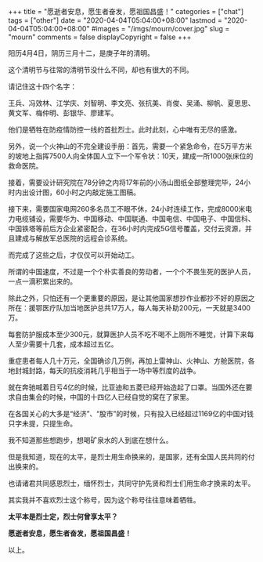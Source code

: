 +++
title = "愿逝者安息，愿生者奋发，愿祖国昌盛！"
categories = ["chat"]
tags = ["other"]
date = "2020-04-04T05:04:00+08:00"
lastmod = "2020-04-04T05:04:00+08:00"
#images = "/imgs/mourn/cover.jpg"
slug = "mourn"
comments = false
displayCopyright = false
+++

阳历4月4日，阴历三月十二，是庚子年的清明。

这个清明节与往常的清明节没什么不同，却也有很大的不同。

<!--more-->

请记住这十四个名字：

王兵、冯效林、江学庆、刘智明、李文亮、张抗美、肖俊、吴涌、柳帆、夏思思、黄文军、梅仲明、彭银华、廖建军。

他们是牺牲在防疫情防控一线的首批烈士。此时此刻，心中唯有无尽的感激。

另外，说一个火神山的不完全建设手册：首先，需要一个紧急命令，在5万平方米的坡地上指挥7500人向全体国人立下一个军令状：10天，建成一所1000张床位的救命医院。

接着，需要设计研究院在78分钟之内将17年前的小汤山图纸全部整理完毕，24小时内出设计图，60小时之内敲定施工图稿。

接下来，需要国家电网260多名员工不眼不休，24小时连续工作，完成8000米电力电缆铺设，需要华为、中国移动、中国联通、中国电信、中国电子、中国信科、中国铁塔等前后方企业紧密配合，在36小时内完成5G信号覆盖，交付云资源，并且建成与解放军总医院的远程会诊系统。

而完成了这些之后，才仅仅可以开始动工。

所谓的中国速度，不过是一个个朴实善良的劳动者，一个个不畏生死的医护人员，一点一滴积累出来的。

除此之外，只怕还有一个更重要的原因，是让其他国家想抄作业都抄不好的原因之所在：援鄂医疗队加当地医护总共17万人，每人每天补助200元，一天就是3400万。

每套防护服成本至少300元，就算医护人员不吃不喝不上厕所不睡觉，计算下来每人至少需要十几套，成本超过五亿。

重症患者每人几十万元，全国确诊几万例，再加上雷神山、火神山、方舱医院，各地封城封路，每天的抗疫消耗几乎相当于一场中等烈度的战争。

就在奔驰喊着日亏4亿的时候，比亚迪和五菱已经开始造起了口罩。当国外还在要求自由集会的时候，中国的十四亿人已经自觉的窝在了家里。

在各国关心的大多是“经济”、“股市”的时候，只有投入已经超过1169亿的中国对钱只字未提，只提生命。

我不知道那些想跑步，想喝矿泉水的人到底在想什么。

但是我知道，现在的太平，是烈士用生命换来的，是国家，还有全国人民共同的付出换来的。

也请诸君共同感恩烈士，缅怀烈士，共同守护先贤和烈士们用生命才换来的太平。

其实我并不喜欢烈士这个称号，因为这个称号往往意味着牺牲。

**太平本是烈士定，烈士何曾享太平？**

**愿逝者安息，愿生者奋发，愿祖国昌盛！**

以上。

